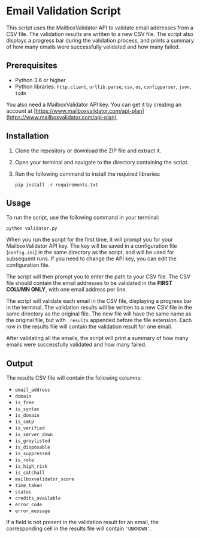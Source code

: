 
# Email Validation Script

This script uses the MailboxValidator API to validate email addresses from a CSV file. The validation results are written to a new CSV file. The script also displays a progress bar during the validation process, and prints a summary of how many emails were successfully validated and how many failed.

## Prerequisites

- Python 3.6 or higher
- Python libraries: `http.client`, `urllib.parse`, `csv`, `os`, `configparser`, `json`, `tqdm`

You also need a MailboxValidator API key. You can get it by creating an account at [https://www.mailboxvalidator.com/api-plan](https://www.mailboxvalidator.com/api-plan).

## Installation

1. Clone the repository or download the ZIP file and extract it.

2. Open your terminal and navigate to the directory containing the script.

3. Run the following command to install the required libraries:

    ```shell
    pip install -r requirements.txt
    ```

## Usage

To run the script, use the following command in your terminal:

```shell
python validator.py
```

When you run the script for the first time, it will prompt you for your MailboxValidator API key. The key will be saved in a configuration file (`config.ini`) in the same directory as the script, and will be used for subsequent runs. If you need to change the API key, you can edit the configuration file.

The script will then prompt you to enter the path to your CSV file. The CSV file should contain the email addresses to be validated in the
****FIRST COLUMN ONLY****, with one email address per line.

The script will validate each email in the CSV file, displaying a progress bar in the terminal. The validation results will be written to a new CSV file in the same directory as the original file. The new file will have the same name as the original file, but with `_results` appended before the file extension. Each row in the results file will contain the validation result for one email.

After validating all the emails, the script will print a summary of how many emails were successfully validated and how many failed.

## Output

The results CSV file will contain the following columns:

- `email_address`
- `domain`
- `is_free`
- `is_syntax`
- `is_domain`
- `is_smtp`
- `is_verified`
- `is_server_down`
- `is_greylisted`
- `is_disposable`
- `is_suppressed`
- `is_role`
- `is_high_risk`
- `is_catchall`
- `mailboxvalidator_score`
- `time_taken`
- `status`
- `credits_available`
- `error_code`
- `error_message`

If a field is not present in the validation result for an email, the corresponding cell in the results file will contain `'UNKNOWN'`.
